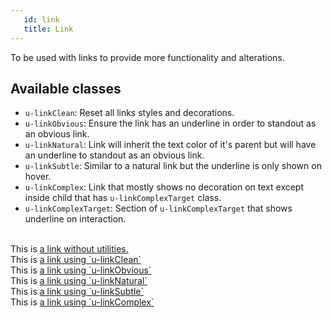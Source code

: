```yaml
---
   id: link
   title: Link
---
```


To be used with links to provide more functionality and alterations.

## Available classes

* `u-linkClean`: Reset all links styles and decorations.
* `u-linkObvious`: Ensure the link has an underline in order to standout as an obvious link.
* `u-linkNatural`: Link will inherit the text color of it's parent but will have an underline
to standout as an obvious link.
* `u-linkSubtle`: Similar to a natural link but the underline is only shown on hover.
* `u-linkComplex`: Link that mostly shows no decoration on text except inside child that has 
`u-linkComplexTarget` class.
* `u-linkComplexTarget`: Section of `u-linkComplexTarget` that shows underline on interaction.

<style>

</style>

<div class="code-sample code-sample--padded">
<br>
This is <a href="#">a link without utilities.</a><br>
This is <a class="u-linkClean" href="#">a link using `u-linkClean`</a><br>
This is <a class="u-linkObvious" href="#">a link using `u-linkObvious`</a><br>
This is <a class="u-linkNatural" href="#">a link using `u-linkNatural`</a><br>
This is <a class="u-linkSubtle" href="#">a link using `u-linkSubtle`</a><br>
This is <a class="u-linkComplex" href="#">a link using <span class="u-linkComplexTarget">`u-linkComplex`</span></a>
</div>